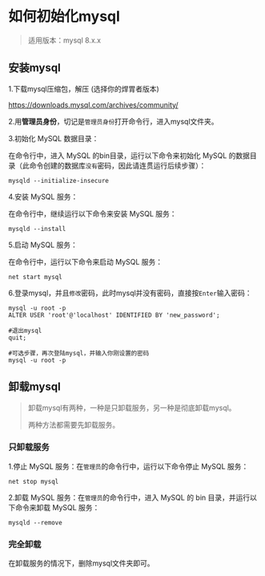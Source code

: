 # 如何初始化mysql

> 适用版本：mysql 8.x.x

## 安装mysql

1.下载mysql压缩包，解压 (选择你的焊胃者版本)

<https://downloads.mysql.com/archives/community/>

2.用**管理员身份**，切记是`管理员身份`打开命令行，进入mysql文件夹。

3.初始化 MySQL 数据目录：

在命令行中，进入 MySQL 的bin目录，运行以下命令来初始化 MySQL 的数据目录（此命令创建的数据库`没有`密码，因此请连贯运行后续步骤）：

```shell
mysqld --initialize-insecure
```

4.安装 MySQL 服务：

在命令行中，继续运行以下命令来安装 MySQL 服务：

```shell
mysqld --install
```

5.启动 MySQL 服务：

在命令行中，运行以下命令来启动 MySQL 服务：

```shell
net start mysql
```

6.登录mysql，并且`修改`密码，此时mysql并没有密码，直接按`Enter`输入密码：

```mysql
mysql -u root -p
ALTER USER 'root'@'localhost' IDENTIFIED BY 'new_password';

#退出mysql
quit;

#可选步骤，再次登陆mysql，并输入你刚设置的密码
mysql -u root -p

```

## 卸载mysql

>卸载mysql有两种，一种是只卸载服务，另一种是彻底卸载mysql。
>
>两种方法都需要先卸载服务。


### 只卸载服务

1.停止 MySQL 服务：在`管理员`的命令行中，运行以下命令停止 MySQL 服务：

```shell
net stop mysql
```

2.卸载 MySQL 服务：在`管理员`的命令行中，进入 MySQL 的 bin 目录，并运行以下命令来卸载 MySQL 服务：

```shell
mysqld --remove
```

### 完全卸载

在卸载服务的情况下，删除mysql文件夹即可。